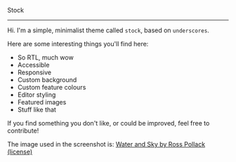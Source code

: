 Stock

---

Hi. I'm a simple, minimalist theme called `stock`, based on `underscores`.

Here are some interesting things you'll find here:

* So RTL, much wow
* Accessible
* Responsive
* Custom background
* Custom feature colours
* Editor styling
* Featured images
* Stuff like that


If you find something you don't like, or could be improved, feel free to contribute!

The image used in the screenshot is:
[Water and Sky by Ross Pollack](https://www.flickr.com/photos/rossap/8256377839/)
[(license)](https://creativecommons.org/licenses/by-nc-sa/2.0/legalcode "Attribution-NonCommercial-ShareAlike 2.0 Generic")